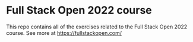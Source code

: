 # Full Stack Open 2022 course
This repo contains all of the exercises related to the Full Stack Open 2022 course. See more at https://fullstackopen.com/
